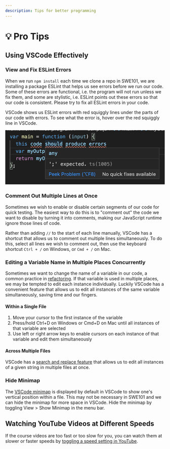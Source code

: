 ```yaml
---
description: Tips for better programming
---
```


# 💡 Pro Tips

## Using VSCode Effectively

### View and Fix ESLint Errors

When we run `npm install` each time we clone a repo in SWE101, we are installing a package ESLint that helps us see errors before we run our code. Some of these errors are functional, i.e. the program will not run unless we fix them, and some are stylistic, i.e. ESLint points out these errors so that our code is consistent. Please try to fix all ESLint errors in your code.

VSCode shows us ESLint errors with red squiggly lines under the parts of our code with errors. To see what the error is, hover over the red squiggly line in VSCode.

![ESLint shows errors with red squiggly lines. View error messages by hovering over red lines.](../.gitbook/assets/jie-ping-20200924-18.55.18.png)

### Comment Out Multiple Lines at Once

Sometimes we wish to enable or disable certain segments of our code for quick testing. The easiest way to do this is to "comment out" the code we want to disable by turning it into comments, making our JavaScript runtime ignore those lines of code.

Rather than adding `//` to the start of each line manually, VSCode has a shortcut that allows us to comment out multiple lines simultaneously. To do this, select all lines we wish to comment out, then use the keyboard shortcut `Ctrl + /` on Windows, or `Cmd + /` on Mac.

### Editing a Variable Name in Multiple Places Concurrently

Sometimes we want to change the name of a variable in our code, a common practice in [refactoring](https://en.wikipedia.org/wiki/Code_refactoring). If that variable is used in multiple places, we may be tempted to edit each instance individually. Luckily VSCode has a convenient feature that allows us to edit all instances of the same variable simultaneously, saving time and our fingers.

#### Within a Single File

1. Move your cursor to the first instance of the variable
2. Press/hold Ctrl+D on Windows or Cmd+D on Mac until all instances of that variable are selected
3. Use left or right arrow keys to enable cursors on each instance of that variable and edit them simultaneously

#### Across Multiple Files

VSCode has a [search and replace feature](https://code.visualstudio.com/docs/editor/codebasics#_search-across-files) that allows us to edit all instances of a given string in multiple files at once.

### Hide Minimap

The [VSCode minimap](https://code.visualstudio.com/docs/getstarted/userinterface#_minimap) is displayed by default in VSCode to show one's vertical position within a file. This may not be necessary in SWE101 and we can hide the minimap for more space in VSCode. Hide the minimap by toggling View &gt; Show Minimap in the menu bar.

## Watching YouTube Videos at Different Speeds

If the course videos are too fast or too slow for you, you can watch them at slower or faster speeds by [toggling a speed setting in YouTube](https://support.google.com/youtube/answer/7509567?co=GENIE.Platform%3DDesktop&hl=en).
